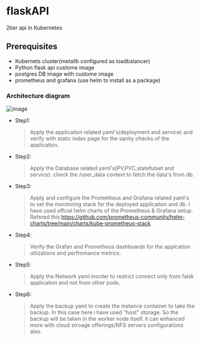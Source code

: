 # flaskAPI
2tier api in Kubernetes 
## Prerequisites
  - Kubernets cluster(metallb configured as loadbalancer)
  - Python flask api custome image
  - postgres DB image with custome image
  - prometheus and grafana (use helm to install as a package)

### Architecture diagram
![image](https://github.com/svas258/flaskAPI/assets/91326469/7b6ce038-e705-4c9d-8fd2-367cf22913c0)

* Step1:
    > Apply the applicaiton related yaml's(deployment and service) and verify with static index page for the sanity checks of the application.
* Step2:
   > Apply the Database related yaml's(PV,PVC,statefulset and service). check the /user_data context to fetch the data's from db. 
* Step3:
   > Apply and configure the Prometheus and Grafana related yaml's to set the monitoring stack for the deployed applicaiton and db. I have used offcial helm charts of the Prometheus & Grafana setup. Refered this https://github.com/prometheus-community/helm-charts/tree/main/charts/kube-prometheus-stack
* Step4: 
   > Verify the Grafan and Prometheus dashboards for the applcation utlizations and perfromance metrics. 
* Step5:
   > Apply the Network yaml inorder to restrict connect only from falsk applicaiton and not from other pods. 
* Step6:
   > Apply the backup yaml to create the instance container to take the backup. In this case here i have used "host" storage. So the backup will be taken in the worker node itself. it can enhanced more with cloud stroage offerings/NFS servers configurations also. 

 


  

